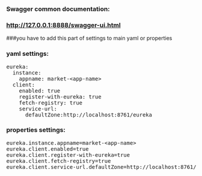 ### Swagger common documentation:  
### http://127.0.0.1:8888/swagger-ui.html

###you have to add this part of settings to main yaml or properties

### yaml settings:
<pre>
eureka:
  instance:
    appname: market-&lt;app-name&gt;
  client:
    enabled: true
    register-with-eureka: true
    fetch-registry: true
    service-url:
      defaultZone:http://localhost:8761/eureka
</pre>

### properties settings:

<pre>
eureka.instance.appname=market-&lt;app-name&gt;
eureka.client.enabled=true
eureka.client.register-with-eureka=true
eureka.client.fetch-registry=true
eureka.client.service-url.defaultZone=http://localhost:8761/eureka
</pre>